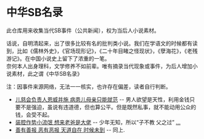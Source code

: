 # 中华SB名录

此仓库用来收集当代SB事件（公共新闻），权为当后人小说素材。

话说，自明清起来，出了很多比较有名的批判类小说。我们在学语文的时候都有读到，比如《儒林外史》，《官场现形记》，《二十年目睹之怪现状》，《孽海花》，《老残游记》。在中国小说史上留下了浓重的一笔。  
奈何本人出身理科，文学修养不如前辈。唯有摘录当代现象或事件，为后人增加小说素材，此之谓《中华SB名录》

注：因事件来源网络，无法一一核实，也许存在偏差，读者自行判断。

* [儿慈会负责人恩威并施 病患儿母亲只能就范](https://www.youtube.com/watch?v=xhqdOxOIv6s&t=22s) -- 男人欲望是天性，利用金钱只要不是强迫，虽说有违道德，但也算公平。但是既然私事，就不能动用公众的钱，会受不起。
* [装腔作势小流氓 想来老爸是大佬](https://www.youtube.com/watch?v=Qy4rQpV7frc&t=1055s) -- 少年无知，所以“子不教 父之过” [...](https://www.youtube.com/watch?v=Qy4rQpV7frc&t=9s)
* [善有善报 恶有恶报 天道自在 时候未到](https://www.youtube.com/watch?v=2q7AGsCVHOk) -- 同上.
